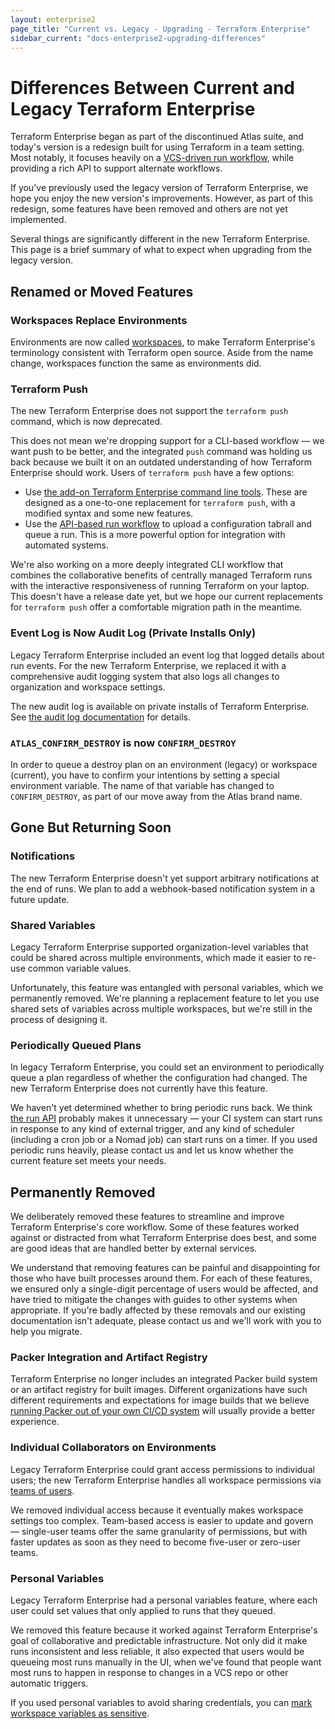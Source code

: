 ```yaml
---
layout: enterprise2
page_title: "Current vs. Legacy - Upgrading - Terraform Enterprise"
sidebar_current: "docs-enterprise2-upgrading-differences"
---
```


# Differences Between Current and Legacy Terraform Enterprise

Terraform Enterprise began as part of the discontinued Atlas suite, and today's version is a redesign built for using Terraform in a team setting. Most notably, it focuses heavily on a [VCS-driven run workflow](../workspaces/run-ui.html), while providing a rich API to support alternate workflows.

If you've previously used the legacy version of Terraform Enterprise, we hope you enjoy the new version's improvements. However, as part of this redesign, some features have been removed and others are not yet implemented.

Several things are significantly different in the new Terraform Enterprise. This page is a brief summary of what to expect when upgrading from the legacy version.

## Renamed or Moved Features

### Workspaces Replace Environments

Environments are now called [workspaces](../workspaces/index.html), to make Terraform Enterprise's terminology consistent with Terraform open source. Aside from the name change, workspaces function the same as environments did.

### Terraform Push

The new Terraform Enterprise does not support the `terraform push` command, which is now deprecated.

This does not mean we're dropping support for a CLI-based workflow — we want push to be better, and the integrated `push` command was holding us back because we built it on an outdated understanding of how Terraform Enterprise should work. Users of `terraform push` have a few options:

- Use [the add-on Terraform Enterprise command line tools](https://github.com/hashicorp/tfe-cli). These are designed as a one-to-one replacement for `terraform push`, with a modified syntax and some new features.
- Use the [API-based run workflow](../workspaces/run-api.html) to upload a configuration tabrall and queue a run. This is a more powerful option for integration with automated systems.

We're also working on a more deeply integrated CLI workflow that combines the collaborative benefits of centrally managed Terraform runs with the interactive responsiveness of running Terraform on your laptop. This doesn't have a release date yet, but we hope our current replacements for `terraform push` offer a comfortable migration path in the meantime.

### Event Log is Now Audit Log (Private Installs Only)

[audit]: ../private/logging.html#audit-logs

Legacy Terraform Enterprise included an event log that logged details about run events. For the new Terraform Enterprise, we replaced it with a comprehensive audit logging system that also logs all changes to organization and workspace settings.

The new audit log is available on private installs of Terraform Enterprise. See [the audit log documentation][audit] for details.

### `ATLAS_CONFIRM_DESTROY` is now `CONFIRM_DESTROY`

In order to queue a destroy plan on an environment (legacy) or workspace (current), you have to confirm your intentions by setting a special environment variable. The name of that variable has changed to `CONFIRM_DESTROY`, as part of our move away from the Atlas brand name.

## Gone But Returning Soon


### Notifications

The new Terraform Enterprise doesn't yet support arbitrary notifications at the end of runs. We plan to add a webhook-based notification system in a future update.

### Shared Variables

Legacy Terraform Enterprise supported organization-level variables that could be shared across multiple environments, which made it easier to re-use common variable values.

Unfortunately, this feature was entangled with personal variables, which we permanently removed. We're planning a replacement feature to let you use shared sets of variables across multiple workspaces, but we're still in the process of designing it.

### Periodically Queued Plans

In legacy Terraform Enterprise, you could set an environment to periodically queue a plan regardless of whether the configuration had changed. The new Terraform Enterprise does not currently have this feature.

We haven't yet determined whether to bring periodic runs back. We think [the run API](../api/run.html) probably makes it unnecessary — your CI system can start runs in response to any kind of external trigger, and any kind of scheduler (including a cron job or a Nomad job) can start runs on a timer. If you used periodic runs heavily, please contact us and let us know whether the current feature set meets your needs.

## Permanently Removed

We deliberately removed these features to streamline and improve Terraform Enterprise's core workflow. Some of these features worked against or distracted from what Terraform Enterprise does best, and some are good ideas that are handled better by external services.

We understand that removing features can be painful and disappointing for those who have built processes around them. For each of these features, we ensured only a single-digit percentage of users would be affected, and have tried to mitigate the changes with guides to other systems when appropriate. If you're badly affected by these removals and our existing documentation isn't adequate, please contact us and we'll work with you to help you migrate.

### Packer Integration and Artifact Registry

Terraform Enterprise no longer includes an integrated Packer build system or an artifact registry for built images. Different organizations have such different requirements and expectations for image builds that we believe [running Packer out of your own CI/CD system](https://www.packer.io/guides/packer-on-cicd/index.html) will usually provide a better experience.

### Individual Collaborators on Environments

Legacy Terraform Enterprise could grant access permissions to individual users; the new Terraform Enterprise handles all workspace permissions via [teams of users](../users-teams-organizations/teams.html).

We removed individual access because it eventually makes workspace settings too complex. Team-based access is easier to update and govern — single-user teams offer the same granularity of permissions, but with faster updates as soon as they need to become five-user or zero-user teams.

### Personal Variables

Legacy Terraform Enterprise had a personal variables feature, where each user could set values that only applied to runs that they queued.

We removed this feature because it worked against Terraform Enterprise's goal of collaborative and predictable infrastructure. Not only did it make runs inconsistent and less reliable, it also expected that users would be queueing most runs manually in the UI, when we've found that people want most runs to happen in response to changes in a VCS repo or other automatic triggers.

If you used personal variables to avoid sharing credentials, you can [mark workspace variables as sensitive](../workspaces/variables.html#sensitive-values).

